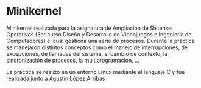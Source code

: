 # Minikernel
Minikernel realizada para la asignatura de Ampliación de Sistemas Operativos (3er curso Diseño y Desarrollo de Videojuegos e Ingeniería de
Computadores) el cual gestiona una serie de procesos. Durante la práctica se manejaron distintos conceptos como el manejo de interrupciones,
de excepciones, de llamadas del sistema, el cambio de contexto, la sincronización de procesos, la multiprogramación, ...

La práctica se realizó en un entorno Linux mediante el lenguaje C y fue realizada junto a Agustín López Arribas
